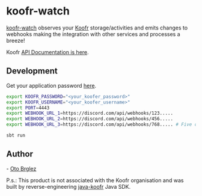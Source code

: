 # koofr-watch

[koofr-watch][koofr-watch] observes your [Koofr](https://koofr.eu/) storage/activities and emits changes to webhooks
making the integration with other services and processes a breeze!


Koofr [API Documentation is here](https://stage.koofr.net/developers/api).

## Development

Get your application
password [here](https://koofr.eu/help/linking-koofr-with-desktops/how-to-generate-an-application-specific-password-in-koofr/).

```bash
export KOOFR_PASSWORD="<your_koofer_password>" 
export KOOFR_USERNAME="<your_koofer_username>"
export PORT=4443
export WEBHOOK_URL_1=https://discord.com/api/webhooks/123.....
export WEBHOOK_URL_2=https://discord.com/api/webhooks/456.....
export WEBHOOK_URL_3=https://discord.com/api/webhooks/768..... # Five of them are supported....

sbt run
```

## Author

\- [Oto Brglez](https://github.com/otobrglez)

[koofr-watch]: https://github.com/otobrglez/koofr-watch

[java-koofr]: https://github.com/koofr/java-koofr

P.s.: This product is not associated with the Koofr organisation and was built by reverse-engineering [java-koofr] Java SDK.
